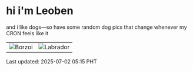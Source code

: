 # hi i'm Leoben

and i like dogs—so have some random dog pics that change whenever my CRON feels like it

|  |  |
|--------|----------|
| ![Borzoi](https://random-dog-vercel.vercel.app/api/random-borzoi?v=1751404550) | ![Labrador](https://random-dog-vercel.vercel.app/api/random-labrador?v=1751404550) |

Last updated: 2025-07-02 05:15 PHT
